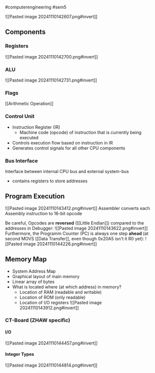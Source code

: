 #computerengineering #sem5 

![[Pasted image 20241110142607.png#invert]]
## Components
### Registers
![[Pasted image 20241110142700.png#invert]]
### ALU
![[Pasted image 20241110142731.png#invert]]
### Flags
[[Arithmetic Operation]]
### Control Unit
- Instruction Register (IR)
	- Machine code (opcode) of instruction that is currently being executed
- Controls execution flow based on instruction in IR
- Generates control signals for all other CPU components
### Bus Interface
Interface between internal CPU bus and external system-bus
- contains registers to store addresses
## Program Execution
![[Pasted image 20241110143412.png#invert]]
Assembler converts each Assembly instruction to 16-bit opcode

Be careful, Opcodes are **reversed** ([[Little Endian]]) compared to the addresses in Debugger:
![[Pasted image 20241110143622.png#invert]]
Furthermore, the Programm Counter (PC) is always one step **ahead** (at second MOVS [[Data Transfer]], even though 0x20A5 isn't it R0 yet):
![[Pasted image 20241110144226.png#invert]]
## Memory Map
- System Address Map
- Graphical layout of main memory
- Linear array of bytes
- What is located where (at which address) in memory?
	- Location of RAM (readable and writable)
	- Location of ROM (only readable)
	- Location of I/O registers
![[Pasted image 20241110143912.png#invert]]
### CT-Board (ZHAW specific)
#### I/O
![[Pasted image 20241110144457.png#invert]]
#### Integer Types
![[Pasted image 20241110144814.png#invert]]